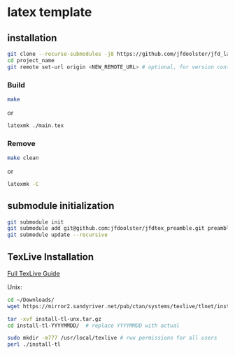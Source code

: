 # latex template

## installation

```bash
git clone --recurse-submodules -j8 https://github.com/jfdoolster/jfd_latex.git project_name
cd project_name
git remote set-url origin <NEW_REMOTE_URL> # optional, for version control of document
```


### Build

```sh
make
```
or
```sh
latexmk ./main.tex
```

### Remove

```sh
make clean
```
or
```sh
latexmk -C
```

## submodule initialization
```sh
git submodule init
git submodule add git@github.com:jfdoolster/jfdtex_preamble.git preamble
git submodule update --recursive
```

## TexLive Installation

[Full TexLive Guide](https://tug.org/texlive/doc/texlive-en/texlive-en.html)

Unix:
```sh
cd ~/Downloads/
wget https://mirror2.sandyriver.net/pub/ctan/systems/texlive/tlnet/install-tl-unx.tar.gz

tar -xvf install-tl-unx.tar.gz
cd install-tl-YYYYMMDD/  # replace YYYYMMDD with actual

sudo mkdir -m777 /usr/local/texlive # rwx permissions for all users
perl ./install-tl
```





